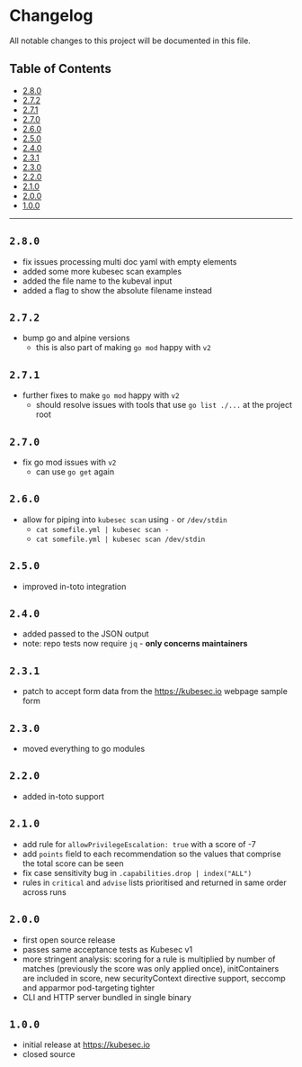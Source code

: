 # Changelog

All notable changes to this project will be documented in this file.

## Table of Contents

- [2.8.0](#280)
- [2.7.2](#272)
- [2.7.1](#271)
- [2.7.0](#270)
- [2.6.0](#260)
- [2.5.0](#250)
- [2.4.0](#240)
- [2.3.1](#231)
- [2.3.0](#230)
- [2.2.0](#220)
- [2.1.0](#210)
- [2.0.0](#200)
- [1.0.0](#100)

---

## `2.8.0`

- fix issues processing multi doc yaml with empty elements
- added some more kubesec scan examples
- added the file name to the kubeval input
- added a flag to show the absolute filename instead

## `2.7.2`

- bump go and alpine versions
  - this is also part of making `go mod` happy with `v2`

## `2.7.1`

- further fixes to make `go mod` happy with `v2`
  - should resolve issues with tools that use `go list ./...` at the project root

## `2.7.0`

- fix go mod issues with `v2`
  - can use `go get` again

## `2.6.0`

- allow for piping into `kubesec scan` using `-` or `/dev/stdin`
  - `cat somefile.yml | kubesec scan -`
  - `cat somefile.yml | kubesec scan /dev/stdin`

## `2.5.0`

- improved in-toto integration

## `2.4.0`

- added passed to the JSON output
- note: repo tests now require `jq` - **only concerns maintainers**

## `2.3.1`

- patch to accept form data from the <https://kubesec.io> webpage sample form

## `2.3.0`

- moved everything to go modules

## `2.2.0`

- added in-toto support

## `2.1.0`

- add rule for `allowPrivilegeEscalation: true` with a score of -7
- add `points` field to each recommendation so the values that comprise the total score can be seen
- fix case sensitivity bug in `.capabilities.drop | index("ALL")`
- rules in `critical` and `advise` lists prioritised and returned in same order across runs

## `2.0.0`

- first open source release
- passes same acceptance tests as Kubesec v1
- more stringent analysis: scoring for a rule is multiplied by number of matches (previously the score was only applied
  once), initContainers are included in score, new securityContext directive support, seccomp and apparmor pod-targeting
  tighter
- CLI and HTTP server bundled in single binary

## `1.0.0`

- initial release at <https://kubesec.io>
- closed source
